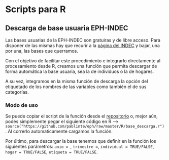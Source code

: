 # Scripts para R

## Descarga de base usuaria EPH-INDEC
Las bases usuarias de la EPH-INDEC son gratuiras y de libre acceso. Para disponer de las mismas hay que recurir a la [página del INDEC](https://www.indec.gob.ar/) y bajar, una por una, las bases que querramos.

Con el objetivo de facilitar este procedimiento e integrarlo directamente al procesamiento desde R, creamos una función que permita
descargar de forma automática la base usuaria, sea la de individuos o la de hogares.

A su vez, integramos en la misma función de descarga la opción del etiquetado de los nombres de las variables como también el de sus  categorías.

### Modo de uso
Se puede copiar el script de la función desde el [repositorio](https://github.com/pablinte/eph/raw/master/R/base_descarga.r) o, mejor aún, podés simplemente pegar el siguiente código en R --> `source("https://github.com/pablinte/eph/raw/master/R/base_descarga.r")`. Al correrlo automaticamente cargamos la función.

Por último, para descargar la base tenemos que definir en la función los siguientes parámetros:
`anio = `,
`trimestre =`,
`individual = TRUE/FALSE`,
`hogar = TRUE/FALSE`,
`etiqueta = TRUE/FALSE`.

